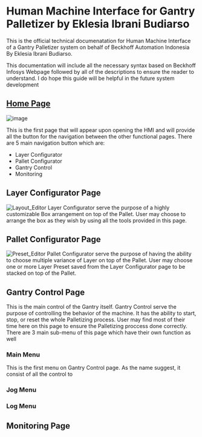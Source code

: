 # Human Machine Interface for Gantry Palletizer by Eklesia Ibrani Budiarso
This is the official technical documenatation for Human Machine Interface of a Gantry Palletizer system on behalf of Beckhoff Automation Indonesia By Eklesia Ibrani Budiarso.

This documentation will include all the necessary syntax based on Beckhoff Infosys Webpage followed by all of the descriptions to ensure the reader to understand. I do hope this guide will be helpful in the future system development

## [Home Page](LandingPage/LandingPage.md)
![image](https://github.com/BuDinamo/HMI-GantryPalletizerBeckhoff/assets/117176956/7c6e0d7a-ad22-44a0-872b-581a4a0cf6ff)

This is the first page that will appear upon opening the HMI and will provide all the button for the navigation between the other functional pages. 
There are 5 main navigation button which are:
- Layer Configurator
- Pallet Configurator
- Gantry Control
- Monitoring
  
## Layer Configurator Page
![Layout_Editor](https://github.com/BuDinamo/HMI-GantryPalletizerBeckhoff/assets/117176956/141b19f3-b66b-45e3-85de-049c33b8b3f7)
Layer Configurator serve the purpose of a highly customizable Box arrangement on top of the Pallet. User may choose to arrange the box as they wish by using all the tools provided in this page.

## Pallet Configurator Page
![Preset_Editor](https://github.com/BuDinamo/HMI-GantryPalletizerBeckhoff/assets/117176956/0f5ce9e3-dc16-46ae-9161-c72868c35e68)
Pallet Configurator serve the purpose of having the ability to choose multiple variance of Layer on top of the Pallet. User may choose one or more Layer Preset saved from the Layer Configurator page to be stacked on top of the Pallet.

## Gantry Control Page

This is the main control of the Gantry itself. Gantry Control serve the purpose of controlling the behavior of the machine. It has the ability to start, stop, or reset the whole Palletizing process. User may find most of their time here on this page to ensure the Palletizing proccess done correctly. There are 3 main sub-menu of this page which have their own function as well
### Main Menu
This is the first menu on Gantry Control page. As the name suggest, it consist of all the control to 
### Jog Menu
### Log Menu
## Monitoring Page
